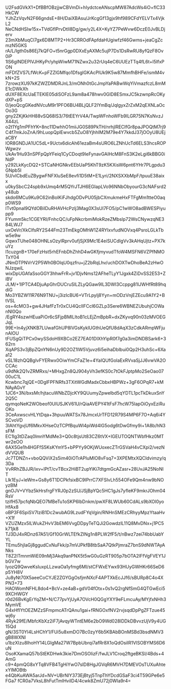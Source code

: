 U2FsdGVkX1+DfBBfOBzjjwCBVmDi+hIydctceANscpMW87AdcWs4iO+flC33HkCW
YJhZzVqvN2F66gndsE+8H/DaiXBAsu/JrKcgGf13gjx9hf989CFdYELVTx4VjkL2
NeCNdHSIw15x+TVdGflPrvDtll8Dg/gw/y2L4X+KyYZ7PeWvw6DczE0JvBLDjerv
23mXbMuqCl7gx6D8MTP2+Hr3CRROdFApfdaHUgiwfzf46Gwms+jeaCgZcmzN5GKS
rA/L/lgth0s86Ej7kQFO+t5nrGgp0DXxEyAXMc5ujP7Ds1DsRwRU8yfQzF8Ov0iP
1lS6gINDEPlVJHKyPr/yhpWiwM71NZwx2u32rUq4eC6UUEzTTq4fL6t+l5IfxPON
mFDfZVS7LfWcK+pFZZlGMfqo1DfsgIGKAcPlUk9K5w87MmfhBHFe/ismM4vkN+2S
7zrowzXU97kKZWZDMDRJnL3/mONh0tGcJmpYaPABwWqYiVmazfczL8mME1cDWkXh
dUXF8EXcUaETEKlE05diSOFzL9am8a478hwv0GID8ESmxJC5kzwnpRcOKydXP+pS
0/jeoQcgGKedNVcuM9r1PFO6BU4BLjQLF2IYmBq/JqlgyxZrZxM2qEXNLaOcOo3G
gny2ZKjKkHH88vSQ68lS3/76tEEYrV4A/TwpWFnhoWFb9lLGR75N7KsNvzJX44zL
o2t1Yg1mPFhYK+8nc11DwhhO1miiJG0S89PkTH/nrhjlREClfGr8paJPOQtM7rj9
C4f7mkJoZnA/9hLuopQplEwvcb5ZuO8YjhhlM2M79e4Y7kkdJ37jOOyU8UEjaCBY
lOR8GNDJA1UC5dL+9Uctx6dicAh61ezaBm4sURO6LZNhUcTd6ELS3hcsROPWgwzv
UkAv1Hu93nSPFpQpYFeiq1CyCDoqt9IeFynavGAIHcM8FnS3K2eLgi6kBBG0iNdP
y292LkKycDQ2+STCaNHGNkvEEbUaP5KhT9zK5KXisW6pnt6YHr7PLgpdu3GNpb5I
5U/vICbdEuZBygwFNFXluSeE8evfi1D5tM+E1Lyri/2NXSXXbMpF/tpuuE38aixx
u0kySbcC24spb9xUmq4rM5QYrJTJH6EGIapLVo96NNbObyourG3cNAFsrd2y48ub
skdo6MCu9Ku9C62inBoIKiFJhdgODvPU05jbCXmukmeHxFTFgMm1tteO0aqp0WS9
ITvt0pnal9QYdOBiIDuRHAVHcPzlj3Mag0X3sUl7FO5/pC1wWO8adBWESPiyupp9
FYumm5kc1CGEYRI/FnhcQC/uFpNkcrbmiMokRzeZMbslp72WsCNywzqNE384LWJ7
uxOeVr/XkClfsRY2S44Fm23TmEkgOMhW1Z4RYIxvfudNOVxq4PsroLGLkTbw5e9w
GqwxTUhe048OHNLsOzyIRprv0ufjSjX9Mc1E4eiSUCdIgVv3kAHqUjtz+PX7kuYz
I1cuzgnB+170eFzHst5rhEFnbDhZhhD4wGKfjmyvudTfoW4MSFN6VZPfNMOTxY04
JNmDTPNVrV2P5Wh0BOlqU0qzfru+jZ2bRqLhv/uchDOXTwDhoBeA2zHwONJzqwiL
wixDpUGAfaSsoGGY3hhwFrR+jv1DjvNms12AFheTLyY1Jgxk4ZiDvSS2E53+ZiBV
JLM/+1lPTCA4DjuApGhrDUCruSlLZLyQGaw9IL3DWI3Ccppg81lJWHfRt89hqdiG
Mo3YBZW11R76N9TNU+j3izIcBU6+VTrLpylj8Yyn+mODzVnjEZEcu9A1Y2+BtVSL
os+4cMO3+gw4JHafFzTr0xCU4QclIFCcl6GZLp3Sere6WBNEZUbuhjCOWanNl0Qo
/EgRY4szwHEuaPiOr6cSFjpBMlLltoB1cLEjZmBpbR+dxZKyvq90n03zMVOEGJqL
99E+In4yjXNKB7LUwafGhUP8lVGsKyklUGthUeQfU8dAqX3zCdkARmpWFjunAlOU
tFUSgQiTPCx0wySSdoH9XBCo2EZ7EA01DlXhYipR0f7g0a3imDNDBSark6+362rn
XqAPS3v3jBpZQnYN6nUy9D2OZ1IW5Vjuvz6i5eihaDblbui0Qp2H3uhSc+6Xaa12
vSL18zhQQBgIvFYERwx0OiwYmCFaZ1e+4YaIQUfGolaExRVvaSjJJ6vwVA2OCCAc
u9dNk2Q1vZRMRxs/+MHxgZn8QJ904yVh3efKS0c7tOkFJptpMo2SeOao0700uC1L
Kcwbnc7qjQE+0DglFPFNRfs3TXitWGdMadxCbbxHBPWz+3gF6OPqR7+kMNAyAGvY
1JC6+3N/bxsMr/hjtacuWNbZDjcKY9QUumyZpwelbd5qYDTL1pcTkDkuxSnY2Q5C
qymqoNeK2WObeof0UIUSJKV61U/rQiaAVEPY41tFsF7hcW75lapOiOyxEziRuOKo
3CeAxwscvHLYtDqa+3hpuuWATSx78JmcxUrTFD12R79S4MP6F7O+Aq6i4YSCvoVD
3IAhtYgvjUf6MkvXHseOzTCPfBquWI4piWd4lG5odg6tDwGfmy9i+1A8b/hN3sFM
EC1lg3tDZaq0lmnYMdMe3+Q0c8tjsUt83CZ6tVX+IGEUTOQNTWbfHkz0MTwr2eOO
6AX5Ge1h4HGFfS5KsKYmY5+bPPYy9OKjWUoxecZTrGSVaH4vCXpi2/vezNdVVQUB
Jc7TDNZn+vboQQViX2s5im40iOTrAPIuMIO8vFsq7+3XPEMtxXQCIdvimzy/q3Da
VvRRhZBJJR/ixv+lPtT/cvTBcx2HiBT2upYiKi7dtgmGcAZasr+28UvJA25NoNlT
Llk1EyJ+leWm+Gs8y6T1DCPkfsixBC9IPrrC7XFSIvLh554OFe9Qm4nw9bNOyzBM
gnOJV+VYbz5kHrsfrgFYRJ0p2zSU/JSjBpYQc5HC1gJs7yfleKF9mkrJOhm04RsV
tzifH57pcfqNbQEO7MBeTu1oSKP6lbDnkm/pwXF8LWUb60CdALs9bXOl0yoHfAx8
oBP3F6SpiSV7IziB1Dc2wubAG9LzudFYqVgin/RNHnSMEzCRhyyMpzYtaaHv+X1f
VZUZMzx5lLWukZHvV3bEM6VvgDDpyTeTQJi2GowdzlL11Q8MvDNx+j1PC5k71jk8
TJ3DJ4xRDnz67A51/Gf10GrWLTEfkZINg1n8PLW2fF5/t/nBwz7zei74bbUabYYL
TEmu5hjIaGj8ggudCxNuFkk/p7mVJPkfB8tbSaA7QtkPjmraZ7bnS9dNWTAyANks
T8Z2ITmnmWiE09nMj3Akq9anPNX5t5wG0uGzRT905p7bOTA2lFfVgFVEY1JbGV7w
IyozQ9QwveKsIuxpLLzwaOa1yfmg6MI/stCFWxEYwx93HUyGWHKr66SeD6p5YH8V
Ju8yNt70X5aeeCoCYJE2ZGYGgOsfjmNXcF4APTXkEcJJf6/sBURp8C4o4XPN3+73
HAOWomNFHL8do4+BcV+ze4aB+gdV04fOtx+0s1vQ2rgNfSmG4QTGwEci59XCHWGY
r0d26BvKgErYqZM+N/C77pvYjUyA7OVcH0QGgYXY9eFLmcuAy/MYjfxNHh3MymVE
G4xHfIYtOEZMZzSFmpmcATrQAnu1gai+fRNGOxfNV2rvjsqdDpPgZFTzue45wj6y
4Ryk29fE/MbfcKbXz2iF7jAvqyWTntEM6e2bO9Wd028lDDkDBvvzUjV9y4UG15Qd
gN/3ST0YI4LsHChY1/FUi5u8xmDO7Bc0zyY6b5KBAbBOnMSBd3bsdNMV3gB8WXNI
u1bzXIzu8lhoHY14LGIgMa27W7BpbUbrqi7afRr8X1oQdOsiIR1VlSOBYMS6D6uN
OsoKXamaQ57bStEKDHwk3kie7DmOSOlizF/fwJLV1Croq2ftgeBKSI/4Bds+4AmG
c9+4pmQG8xYTq8VFB4TgHiYwO7sID8HgJGVqR6MVH7DMEVOsTUXuAhtexYIMOBtb
e4QbKuAWA5arJd+NV+UBrNIY373EjBtyj5TnpThYDcdGSaF3ci4T59GPe6e5FGa7
fCR0a7VksL8hFutTmlHviID4/4cwk8ZmU72j0WIa9r4=
